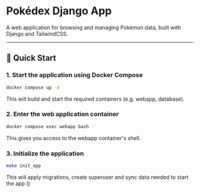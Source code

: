 # Pokédex Django App

A web application for browsing and managing Pokémon data, built with Django and TailwindCSS.

---

## 🚀 Quick Start

### 1. Start the application using Docker Compose

```bash
docker compose up -d
```
This will build and start the required containers (e.g. webapp, database).

### 2. Enter the web application container

```bash
docker compose exec webapp bash
```
This gives you access to the webapp container's shell.

### 3. Initialize the application

```bash
make init_app
```
This will apply migrations, create superuser and sync data needed to start the app ()
